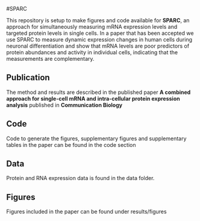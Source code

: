 #SPARC

This repository is setup to make figures and code available for **SPARC**, an approach for simultaneously measuring mRNA expression levels and targeted protein levels in single cells. In a paper that has been accepted we use SPARC to measure dynamic expression changes in human cells during neuronal differentiation and show that mRNA levels are poor predictors of protein abundances and activity in individual cells, indicating that the measurements are complementary. 

## Publication

The method and results are described in the published paper **A combined approach for single-cell mRNA and intra-cellular protein expression analysis** published in **Communication Biology**

## Code

Code to generate the figures, supplementary figures and supplementary tables in the paper can be found in the code section

## Data

Protein and RNA expression data is found in the data folder. 

## Figures

Figures included in the paper can be found under results/figures